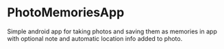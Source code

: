# PhotoMemoriesApp
 Simple android app for taking photos and saving them as memories in app with optional note and automatic location info added to photo.
